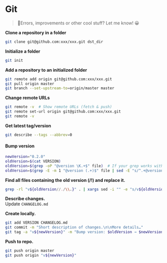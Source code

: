 # Git

> 👋Errors, improvements or other cool stuff? Let me know! 😀


**Clone a repository in a folder**
```bash
git clone git@github.com:xxx/xxx.git dst_dir
```

**Initialize a folder**
```bash
git init
```

**Add a repository to an initialized folder**
```bash
git remote add origin git@github.com:xxx/xxx.git
git pull origin master
git branch --set-upstream-to=origin/master master
```

**Change remote URLs**
```bash
git remote -v  # Show remote URLs (fetch & push)
git remote set-url origin git@github.com:xxx/xxx.git
git remote -v
```

**Get latest tag/version**
```bash
git describe --tags --abbrev=0
```


#### Bump version

```bash
newVersion="0.2.0"
oldVersion=$(cat VERSION)
oldVersion=$(grep -oP "@version \K.+$" file)  # If your grep works with Perl regex.
oldVersion=$(grep -E -m 1 "@version (.+)$" file | sed -E "s/^.+@version (.+)$/\1/")
```

**Find all files containing the old version (/!\) and replace it.**
```bash
grep -rl "v${oldVersion//./\\.}" . | xargs sed -i "" -e "s/v${oldVersion//./\\.}/v${newVersion//./\\.}/g"
```

**Describe changes.**  
Update `CHANGELOG.md`

**Create locally.**
```bash
git add VERSION CHANGELOG.md
git commit -m "Short description of changes.\n\nMore details…"
git tag -a "v${newVersion}" -m "Bump version: $oldVersion → $newVersion"
```

**Push to repo.**
```bash
git push origin master
git push origin "v${newVersion}"
```
